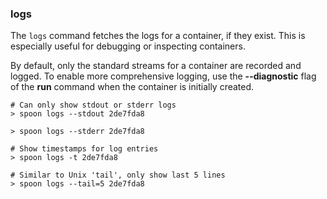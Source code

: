 ### logs

The `logs` command fetches the logs for a container, if they exist. This is especially useful for debugging or inspecting containers. 

By default, only the standard streams for a container are recorded and logged. To enable more comprehensive logging, use the **--diagnostic** flag of the **run** command when the container is initially created. 

	# Can only show stdout or stderr logs
	> spoon logs --stdout 2de7fda8

	> spoon logs --stderr 2de7fda8

	# Show timestamps for log entries
	> spoon logs -t 2de7fda8

	# Similar to Unix 'tail', only show last 5 lines
	> spoon logs --tail=5 2de7fda8